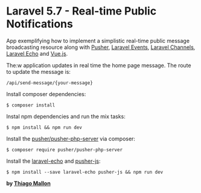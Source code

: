 # Laravel 5.7 -  Real-time Public Notifications

App exemplifying how to implement a simplistic real-time public message broadcasting resource along with [Pusher], [Laravel Events], [Laravel Channels], [Laravel Echo] and [Vue.js].

The:w
application updates in real time the home page message. The route to update the message is:
```
/api/send-message/{your-message}
```
Install composer dependencies:
```
$ composer install
```

Instal npm dependencies and run the mix tasks:
```
$ npm install && npm run dev
```

Install the [pusher/pusher-php-server] via composer:
```
$ composer require pusher/pusher-php-server
```

Install the [laravel-echo] and [pusher-js]:
```
$ npm install --save laravel-echo pusher-js && npm run dev
```

**by [Thiago Mallon]**

 [Pusher]: <https://pusher.com/>
 [Vue.js]: <https://vuejs.org/>
 [Laravel Events]: <https://laravel.com/docs/5.7/events>
 [Laravel Channels]: <https://laravel.com/docs/5.7/broadcasting#defining-channel-classes>
 [Laravel Echo]: <https://laravel.com/docs/5.7/broadcasting#installing-laravel-echo>
 [pusher/pusher-php-server]: <https://packagist.org/packages/pusher/pusher-php-server>
 [laravel-echo]: <https://www.npmjs.com/package/laravel-echo>
 [pusher-js]: <https://www.npmjs.com/package/pusher-js>
 [Thiago Mallon]: <https://www.linkedin.com/in/thiago-mallon/>
